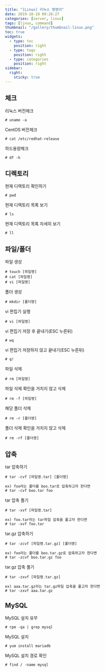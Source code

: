 ```yaml
---
title: "[Linux] 리눅스 명령어"
date: 2019-10-10 09:28:27
categories: [server, linux]
tags: [linux, command]
thumbnail: "/gallery/thumbnail-linux.png"
toc: true
widgets:
  - type: toc
    position: right
  - type: tags
    position: right
  - type: categories
    position: right
sidebar:
  right:
    sticky: true
---
```


## 체크

리눅스 버전체크
```
# uname -a
```

CentOS 버전체크
```
# cat /etc/redhat-release
```

하드용량체크
```
# df -h
```

<!-- more -->

## 디렉토리

현재 디렉토리 확인하기
```
# pwd
```

현재 디렉토리 목록 보기
```
# ls
```

현재 디렉토리 목록 자세히 보기
```
# ll
```

## 파일/폴더

파일 생성
```
# touch [파일명]
# cat [파일명]
# vi [파일명]
```

폴더 생성
```
# mkdir [폴더명]
```

vi 편집기 실행
```
# vi [파일명]
```

vi 편집기 저장 후 끝내기(ESC 누른뒤)
```
# wq
```

vi 편집기 저장하지 않고 끝내기(ESC 누른뒤)
```
# q!
```

파일 삭제
```
# rm [파일명]
```

파일 삭제 확인을 거치지 않고 삭제
```
# rm -f [파일명]
```

해당 폴더 삭제
```
# rm -r [폴더명]
```

폴더 삭제 확인을 거치지 않고 삭제
```
# rm -rf [폴더명]
```

## 압축

tar 압축하기
```
# tar -cvf [파일명.tar] [폴더명]

ex) foo라는 폴더를 boo.tar로 압축하고자 한다면
# tar -cvf boo.tar foo
```

tar 압축 풀기
```
# tar -xvf [파일명.tar]

ex) foo.tar라는 tar파일 압축을 풀고자 한다면
# tar -xvf foo.tar
```

tar.gz 압축하기
```
# tar -zcvf [파일명.tar.gz] [폴더명]

ex) foo라는 폴더를 boo.tar.gz로 압축하고자 한다면
# tar -zcvf boo.tar.gz foo
```

tar.gz 압축 풀기
```
# tar -zxvf [파일명.tar.gz]

ex) aaa.tar.gz라는 tar.gz파일 압축을 풀고자 한다면
# tar -zxvf aaa.tar.gz
```

## MySQL

MySQL 설치 유무
```
# rpm -qa | grep mysql
```

MySQL 설치
```
# yum install mariadb
```

MySQL 설치 경로 확인
```
# find / -name mysql
```
